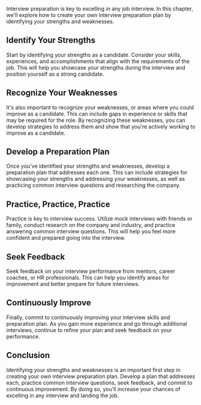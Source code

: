 
Interview preparation is key to excelling in any job interview. In this chapter, we'll explore how to create your own interview preparation plan by identifying your strengths and weaknesses.

Identify Your Strengths
-----------------------

Start by identifying your strengths as a candidate. Consider your skills, experiences, and accomplishments that align with the requirements of the job. This will help you showcase your strengths during the interview and position yourself as a strong candidate.

Recognize Your Weaknesses
-------------------------

It's also important to recognize your weaknesses, or areas where you could improve as a candidate. This can include gaps in experience or skills that may be required for the role. By recognizing these weaknesses, you can develop strategies to address them and show that you're actively working to improve as a candidate.

Develop a Preparation Plan
--------------------------

Once you've identified your strengths and weaknesses, develop a preparation plan that addresses each one. This can include strategies for showcasing your strengths and addressing your weaknesses, as well as practicing common interview questions and researching the company.

Practice, Practice, Practice
----------------------------

Practice is key to interview success. Utilize mock interviews with friends or family, conduct research on the company and industry, and practice answering common interview questions. This will help you feel more confident and prepared going into the interview.

Seek Feedback
-------------

Seek feedback on your interview performance from mentors, career coaches, or HR professionals. This can help you identify areas for improvement and better prepare for future interviews.

Continuously Improve
--------------------

Finally, commit to continuously improving your interview skills and preparation plan. As you gain more experience and go through additional interviews, continue to refine your plan and seek feedback on your performance.

Conclusion
----------

Identifying your strengths and weaknesses is an important first step in creating your own interview preparation plan. Develop a plan that addresses each, practice common interview questions, seek feedback, and commit to continuous improvement. By doing so, you'll increase your chances of excelling in any interview and landing the job.
